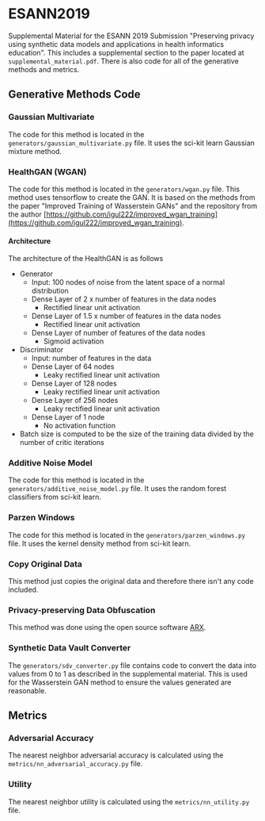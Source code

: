 # ESANN2019

Supplemental Material for the ESANN 2019 Submission "Preserving privacy using synthetic data models and applications in health informatics education". This includes a supplemental section to the paper located at `supplemental_material.pdf`. There is also code for all of the generative methods and metrics.

## Generative Methods Code

### Gaussian Multivariate

The code for this method is located in the `generators/gaussian_multivariate.py` file. It uses the sci-kit learn Gaussian mixture method.

### HealthGAN (WGAN)

The code for this method is located in the `generators/wgan.py` file. This method uses tensorflow to create the GAN. It is based on the methods from the paper "Improved Training of Wasserstein GANs" and the repository from the author [https://github.com/igul222/improved_wgan_training](https://github.com/igul222/improved_wgan_training).

#### Architecture

The architecture of the HealthGAN is as follows

- Generator
  - Input: 100 nodes of noise from the latent space of a normal distribution
  - Dense Layer of 2 x number of features in the data nodes
    - Rectified linear unit activation
  - Dense Layer of 1.5 x number of features in the data nodes
    - Rectified linear unit activation
  - Dense Layer of number of features of the data nodes
    - Sigmoid activation
- Discriminator
  - Input: number of features in the data
  - Dense Layer of 64 nodes
    - Leaky rectified linear unit activation
  - Dense Layer of 128 nodes
    - Leaky rectified linear unit activation
  - Dense Layer of 256 nodes
    - Leaky rectified linear unit activation
  - Dense Layer of 1 node
    - No activation function
- Batch size is computed to be the size of the training data divided by the number of critic iterations

### Additive Noise Model

The code for this method is located in the `generators/additive_noise_model.py` file. It uses the random forest classifiers from sci-kit learn.

### Parzen Windows

The code for this method is located in the `generators/parzen_windows.py` file. It uses the kernel density method from sci-kit learn.

### Copy Original Data

This method just copies the original data and therefore there isn't any code included.

### Privacy-preserving Data Obfuscation

This method was done using the open source software [ARX](https://arx.deidentifier.org/). 

### Synthetic Data Vault Converter

The `generators/sdv_converter.py` file contains code to convert the data into values from 0 to 1 as described in the supplemental material. This is used for the Wasserstein GAN method to ensure the values generated are reasonable.

## Metrics

### Adversarial Accuracy

The nearest neighbor adversarial accuracy is calculated using the `metrics/nn_adversarial_accuracy.py` file.

### Utility

The nearest neighbor utility is calculated using the `metrics/nn_utility.py` file.
